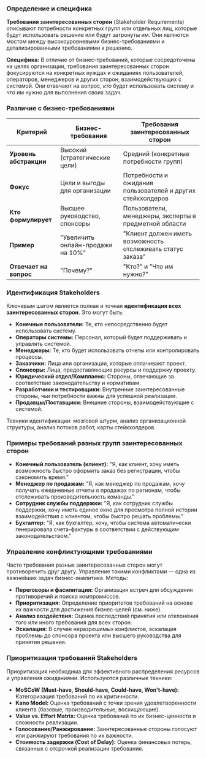 ### Определение и специфика

**Требования заинтересованных сторон** (Stakeholder Requirements) описывают потребности конкретных групп или отдельных лиц, которые будут использовать решение или будут затронуты им. Они являются мостом между высокоуровневыми бизнес-требованиями и детализированными требованиями к решению.

**Специфика:** В отличие от бизнес-требований, которые сосредоточены на целях организации, требования заинтересованных сторон фокусируются на конкретных нуждах и ожиданиях пользователей, операторов, менеджеров и других сторон, взаимодействующих с системой. Они отвечают на вопрос, _кто_ будет использовать систему и _что_ им нужно для выполнения своих задач.

### Различие с бизнес-требованиями

| Критерий               | Бизнес-требования                 | Требования заинтересованных сторон                          |
| ---------------------- | --------------------------------- | ----------------------------------------------------------- |
| **Уровень абстракции** | Высокий (стратегические цели)     | Средний (конкретные потребности групп)                      |
| **Фокус**              | Цели и выгоды для организации     | Потребности и ожидания пользователей и других стейкхолдеров |
| **Кто формулирует**    | Высшее руководство, спонсоры      | Пользователи, менеджеры, эксперты в предметной области      |
| **Пример**             | "Увеличить онлайн-продажи на 10%" | "Клиент должен иметь возможность отслеживать статус заказа" |
| **Отвечает на вопрос** | "Почему?"                         | "Кто?" и "Что им нужно?"                                    |

### Идентификация Stakeholders

Ключевым шагом является полная и точная **идентификация всех заинтересованных сторон**. Это могут быть:

- **Конечные пользователи:** Те, кто непосредственно будет использовать систему.
- **Операторы системы:** Персонал, который будет поддерживать и управлять системой.
- **Менеджеры:** Те, кто будет использовать отчеты или контролировать процессы.
- **Заказчики:** Лица или организации, которые оплачивают проект.
- **Спонсоры:** Лица, предоставляющие ресурсы и поддержку проекту.
- **Юридический отдел/Комплаенс:** Стороны, отвечающие за соответствие законодательству и нормативам.
- **Разработчики и тестировщики:** Внутренние заинтересованные стороны, чьи потребности важны для успешной реализации.
- **Продавцы/Поставщики:** Внешние стороны, взаимодействующие с системой.
    

Техники идентификации: мозговой штурм, анализ организационной структуры, анализ потоков работ, карты стейкхолдеров.

### Примеры требований разных групп заинтересованных сторон

- **Конечный пользователь (клиент):** "Я, как клиент, хочу иметь возможность быстро оформить заказ без регистрации, чтобы сэкономить время."
- **Менеджер по продажам:** "Я, как менеджер по продажам, хочу получать ежедневные отчеты о продажах по регионам, чтобы отслеживать производительность команды."
- **Сотрудник службы поддержки:** "Я, как сотрудник службы поддержки, хочу иметь единое окно для просмотра полной истории взаимодействия с клиентом, чтобы быстро решать проблемы."
- **Бухгалтер:** "Я, как бухгалтер, хочу, чтобы система автоматически генерировала счета-фактуры в соответствии с действующим законодательством."
    

### Управление конфликтующими требованиями

Часто требования разных заинтересованных сторон могут противоречить друг другу. Управление такими конфликтами — одна из важнейших задач бизнес-аналитика. Методы:

- **Переговоры и фасилитация:** Организация встреч для обсуждения противоречий и поиска компромиссов.
- **Приоритизация:** Определение приоритетов требований на основе их важности для достижения бизнес-целей (см. ниже).
- **Анализ воздействия:** Оценка последствий принятия или отклонения того или иного требования для всех сторон.
- **Эскалация:** В случае неразрешимых конфликтов, эскалация проблемы до спонсора проекта или высшего руководства для принятия решения.
    

### Приоритизация требований Stakeholders

Приоритизация необходима для эффективного распределения ресурсов и управления ожиданиями. Используются различные техники:

- **MoSCoW (Must-have, Should-have, Could-have, Won't-have):** Категоризация требований по их критичности.
- **Kano Model:** Оценка требований с точки зрения удовлетворенности клиента (базовые, производительные, восхищающие).
- **Value vs. Effort Matrix:** Оценка требований по их бизнес-ценности и сложности реализации.
- **Голосование/Ранжирование:** Заинтересованные стороны голосуют или ранжируют требования по их важности.
- **Стоимость задержки (Cost of Delay):** Оценка финансовых потерь, связанных с отсрочкой реализации требования.
